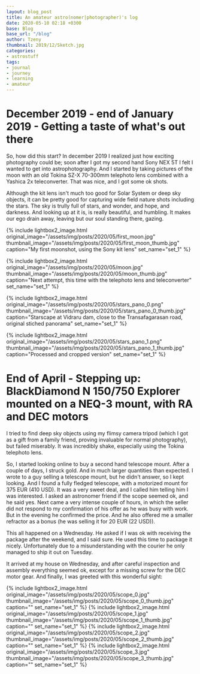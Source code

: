 ```yaml
---
layout: blog_post
title: An amateur astro(nomer|photographer)'s log
date: 2020-05-10 02:18 +0300
base: Blog
base_url: "/blog"
author: Tzeny
thumbnail: 2019/12/Sketch.jpg
categories:
- astrostuff
tags:
- journal
- journey
- learning
- amateur
---
```


# December 2019 - end of January 2019 - Getting a taste of what's out there

So, how did this start? In december 2019 I realized just how exciting photography could be; soon after I got my second hand Sony NEX 5T I felt I wanted to get into astrophotography. And I started by taking pictures of the moon with an old Tokina SZ-X 70-300mm telephoto lens combined with a Yashica 2x teleconverter. That was nice, and I got some ok shots. 

Although the kit lens isn't much too good for Solar System or deep sky objects, it can be pretty good for capturing wide field nature shots including the stars. The sky is trully full of stars, and wonder, and hope, and darkness. And looking up at it is, is really beautiful, and humbling. It makes our ego drain away, leaving but our soul standing there, gazing.

<div>

{% include lightbox2_image.html original_image="/assets/img/posts/2020/05/first_moon.jpg" thumbnail_image="/assets/img/posts/2020/05/first_moon_thumb.jpg" caption="My first moonshot, using the Sony kit lens" set_name="set_1" %}

{% include lightbox2_image.html original_image="/assets/img/posts/2020/05/moon.jpg" thumbnail_image="/assets/img/posts/2020/05/moon_thumb.jpg" caption="Next attempt, this time with the telephoto lens and teleconverter" set_name="set_1" %}

{% include lightbox2_image.html original_image="/assets/img/posts/2020/05/stars_pano_0.png" thumbnail_image="/assets/img/posts/2020/05/stars_pano_0_thumb.jpg" caption="Starscape at Vidraru dam, close to the Transafagarasan road, original stiched panorama" set_name="set_1" %}

{% include lightbox2_image.html original_image="/assets/img/posts/2020/05/stars_pano_1.png" thumbnail_image="/assets/img/posts/2020/05/stars_pano_1_thumb.jpg" caption="Processed and cropped version" set_name="set_1" %}


</div>

# End of April - Stepping up: BlackDiamond N 150/750 Explorer mounted on a NEQ-3 mount, with RA and DEC motors

I tried to find deep sky objects using my flimsy camera tripod (which I got as a gift from a family friend, proving invaluable for normal photography), but failed miserably. It was incredibly shake, especially using the Tokina telephoto lens. 

So, I started looking online to buy a second hand telescope mount. After a couple of days, I struck gold. And in much larger quantities than expected. I wrote to a guy selling a telescope mount, but he didn't answer, so I kept looking. And I found a fully fledged telescope, with a motorized mount for 375 EUR (410 USD). It was a very sweet deal, and I called him telling him I was interested. I asked an astronomer friend if the scope seemed ok, and he said yes. Next came a very intense couple of hours, in which the seller did not respond to my confirmation of his offer as he was busy with work. But in the evening he confirmed the price. And he also offered me a smaller refractor as a bonus (he was selling it for 20 EUR (22 USD)).

This all happened on a Wednesday. He asked if I was ok with receiving the package after the weekend, and I said sure. He used this time to package it nicely. Unfortunately due to a misunderstanding with the courier he only managed to ship it out on Tuesday. 

It arrived at my house on Wednesday, and after careful inspection and assembly everything seemed ok, except for a missing screw for the DEC motor gear. And finally, I was greeted with this wonderful sight:

<div> 

{% include lightbox2_image.html original_image="/assets/img/posts/2020/05/scope_0.jpg" thumbnail_image="/assets/img/posts/2020/05/scope_0_thumb.jpg" caption="" set_name="set_1" %}
{% include lightbox2_image.html original_image="/assets/img/posts/2020/05/scope_1.jpg" thumbnail_image="/assets/img/posts/2020/05/scope_1_thumb.jpg" caption="" set_name="set_1" %}
{% include lightbox2_image.html original_image="/assets/img/posts/2020/05/scope_2.jpg" thumbnail_image="/assets/img/posts/2020/05/scope_2_thumb.jpg" caption="" set_name="set_1" %}
{% include lightbox2_image.html original_image="/assets/img/posts/2020/05/scope_3.jpg" thumbnail_image="/assets/img/posts/2020/05/scope_3_thumb.jpg" caption="" set_name="set_1" %}

</div>
